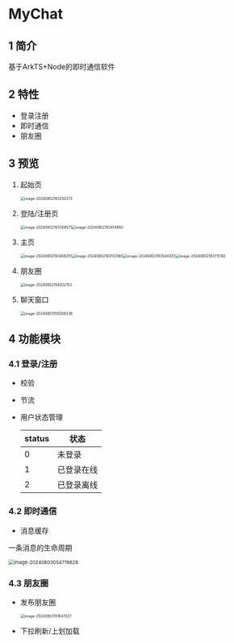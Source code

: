# MyChat

## 1 简介

基于ArkTS+Node的即时通信软件

## 2 特性

- 登录注册
- 即时通信
- 朋友圈

## 3 预览

1. 起始页

   <img src="C:\Users\22592\AppData\Roaming\Typora\typora-user-images\image-20240802193250373.png" alt="image-20240802193250373" style="zoom:50%;" />

2. 登陆/注册页

   <img src="C:\Users\22592\AppData\Roaming\Typora\typora-user-images\image-20240802193359571.png" alt="image-20240802193359571" style="zoom:50%;" /><img src="C:\Users\22592\AppData\Roaming\Typora\typora-user-images\image-20240802193414850.png" alt="image-20240802193414850" style="zoom:50%;" />

3. 主页

   <img src="C:\Users\22592\AppData\Roaming\Typora\typora-user-images\image-20240802193458251.png" alt="image-20240802193458251" style="zoom:50%;" /><img src="C:\Users\22592\AppData\Roaming\Typora\typora-user-images\image-20240802193512065.png" alt="image-20240802193512065" style="zoom:50%;" /><img src="C:\Users\22592\AppData\Roaming\Typora\typora-user-images\image-20240802193544303.png" alt="image-20240802193544303" style="zoom:50%;" /><img src="C:\Users\22592\AppData\Roaming\Typora\typora-user-images\image-20240802193715192.png" alt="image-20240802193715192" style="zoom:50%;" />

4. 朋友圈

   <img src="C:\Users\22592\AppData\Roaming\Typora\typora-user-images\image-20240802194202153.png" alt="image-20240802194202153" style="zoom:50%;" />
   
5. 聊天窗口

   <img src="C:\Users\22592\AppData\Roaming\Typora\typora-user-images\image-20240803155006336.png" alt="image-20240803155006336" style="zoom:50%;" />

## 4 功能模块

### 4.1 登录/注册

- 校验

- 节流

- 用户状态管理

  | status | 状态       |
  | ------ | ---------- |
  | 0      | 未登录     |
  | 1      | 已登录在线 |
  | 2      | 已登录离线 |

### 4.2 即时通信

- 消息缓存

一条消息的生命周期

<img src="C:\Users\22592\AppData\Roaming\Typora\typora-user-images\image-20240803054719828.png" alt="image-20240803054719828" style="zoom:67%;" />

### 4.3 朋友圈

- 发布朋友圈

  <img src="C:\Users\22592\AppData\Roaming\Typora\typora-user-images\image-20240803151647027.png" alt="image-20240803151647027" style="zoom:50%;" />

- 下拉刷新/上划加载